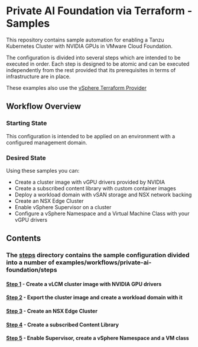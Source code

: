 # Private AI Foundation via Terraform - Samples

This repository contains sample automation for enabling a Tanzu Kubernetes Cluster with NVIDIA GPUs in VMware Cloud Foundation.

The configuration is divided into several steps which are intended to be executed in order.
Each step is designed to be atomic and can be executed independently from the rest provided that its prerequisites in terms of infrastructure are in place.

These examples also use the [vSphere Terraform Provider](https://github.com/hashicorp/terraform-provider-vsphere)

## Workflow Overview

### Starting State

This configuration is intended to be applied on an environment with a configured management domain.

### Desired State

Using these samples you can:

* Create a cluster image with vGPU drivers provided by NVIDIA
* Create a subscribed content library with custom container images
* Deploy a workload domain with vSAN storage and NSX network backing
* Create an NSX Edge Cluster
* Enable vSphere Supervisor on a cluster
* Configure a vSphere Namespace and a Virtual Machine Class with your vGPU drivers

## Contents

### The [steps](https://github.com/vmware/terraform-provider-vcf/-/tree/main/examples/workflows/private-ai-foundation/steps) directory contains the sample configuration divided into a number of examples/workflows/private-ai-foundation/steps
#### [Step 1](https://github.com/vmware/terraform-provider-vcf/-/blob/main/examples/workflows/private-ai-foundation/steps/01) - Create a vLCM cluster image with NVIDIA GPU drivers
#### [Step 2](https://github.com/vmware/terraform-provider-vcf/-/blob/main/examples/workflows/private-ai-foundation/steps/02) - Export the cluster image and create a workload domain with it
#### [Step 3](https://github.com/vmware/terraform-provider-vcf/-/blob/main/examples/workflows/private-ai-foundation/steps/03) - Create an NSX Edge Cluster
#### [Step 4](https://github.com/vmware/terraform-provider-vcf/-/blob/main/examples/workflows/private-ai-foundation/steps/04) - Create a subscribed Content Library
#### [Step 5](https://github.com/vmware/terraform-provider-vcf/-/blob/main/examples/workflows/private-ai-foundation/steps/05) - Enable Supervisor, create a vSphere Namespace and a VM class
